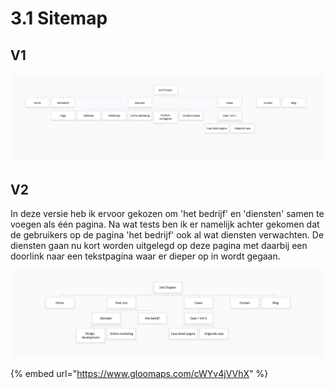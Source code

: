 # 3.1 Sitemap

## V1

![Sitemap 1](../.gitbook/assets/sitemap.png)

## V2

In deze versie heb ik ervoor gekozen om 'het bedrijf' en 'diensten' samen te voegen als één pagina. Na wat tests ben ik er namelijk achter gekomen dat de gebruikers op de pagina 'het bedrijf' ook al wat diensten verwachten. De diensten gaan nu kort worden uitgelegd op deze pagina met daarbij een doorlink naar een tekstpagina waar er dieper op in wordt gegaan. 

![Sitemap 2](../.gitbook/assets/schermafbeelding-2019-05-16-om-09.16.04.png)

{% embed url="https://www.gloomaps.com/cWYv4jVVhX" %}

